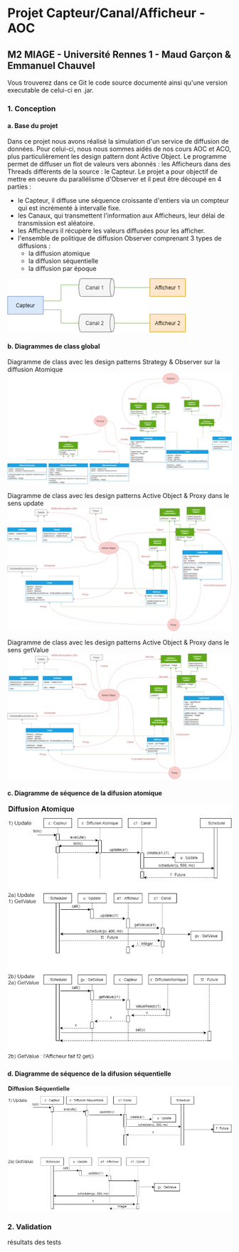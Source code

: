 # Projet Capteur/Canal/Afficheur - AOC
## M2 MIAGE - Université Rennes 1 - Maud Garçon & Emmanuel Chauvel

Vous trouverez dans ce Git le code source documenté ainsi qu'une version executable de celui-ci en .jar.

### 1. Conception
#### a. Base du projet
Dans ce projet nous avons réalisé la simulation d'un service de diffusion de données.
Pour celui-ci, nous nous sommes aidés de nos cours AOC et ACO, plus particulièrement les design pattern dont Active Object.
Le programme permet de diffuser un flot de valeurs vers abonnés : les Afficheurs dans des Threads différents de la source : le Capteur.
Le projet a pour objectif de mettre en oeuvre du parallélisme d'Observer et il peut être découpé en 4 parties :
-   le Capteur, il diffuse une séquence croissante d'entiers via un compteur qui est incrémenté à intervalle fixe.
-   les Canaux, qui transmettent l'information aux Afficheurs, leur délai de transmission est aléatoire.
-   les Afficheurs il récupère les valeurs diffusées pour les afficher.
-   l'ensemble de politique de diffusion Observer comprenant 3 types de diffusions :
    - la diffusion atomique
    - la diffusion séquentielle
    - la diffusion par époque

![alt text](https://github.com/ChibiMG/AOC_Project/blob/master/Images/schema_aoc.png)

#### b. Diagrammes de class global
Diagramme de class avec les design patterns Strategy & Observer sur la diffusion Atomique
![alt text](https://github.com/ChibiMG/AOC_Project/blob/master/Images/diag_class_3_AO.png)

Diagramme de class avec les design patterns Active Object & Proxy dans le sens update
![alt text](https://github.com/ChibiMG/AOC_Project/blob/master/Images/diag_class_1_AO.png)

Diagramme de class avec les design patterns Active Object & Proxy dans le sens getValue
![alt text](https://github.com/ChibiMG/AOC_Project/blob/master/Images/diag_class_2_AO.png)

#### c. Diagramme de séquence de la difusion atomique
![alt text](https://github.com/ChibiMG/AOC_Project/blob/master/Images/diag_sec_M1.png)

#### d. Diagramme de séquence de la difusion séquentielle
![alt text](https://github.com/ChibiMG/AOC_Project/blob/master/Images/diag_sec_M2.png)

### 2. Validation

résultats des tests
